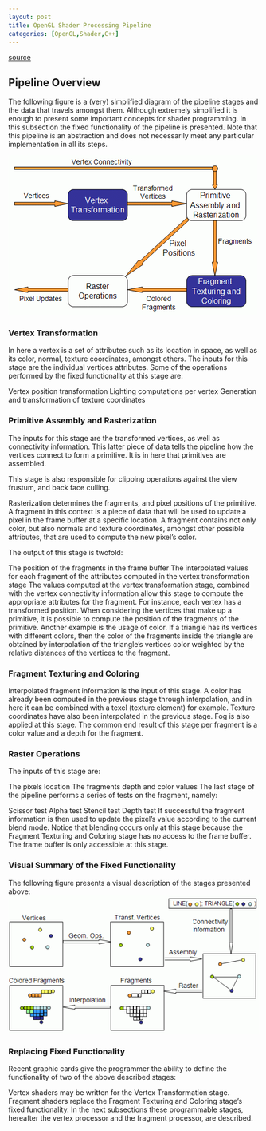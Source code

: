 ```yaml
---
layout: post
title: OpenGL Shader Processing Pipeline
categories: [OpenGL,Shader,C++]
---
```


[source](http://www.lighthouse3d.com/tutorials/glsl-12-tutorial/pipeline-overview/)
## Pipeline Overview
The following figure is a (very) simplified diagram of the pipeline stages and the data that travels amongst them. Although extremely simplified it is enough to present some important concepts for shader programming. In this subsection the fixed functionality of the pipeline is presented. Note that this pipeline is an abstraction and does not necessarily meet any particular implementation in all its steps.


![](/img/pic/shader_pipeline.png)

### Vertex Transformation

In here a vertex is a set of attributes such as its location in space, as well as its color, normal, texture coordinates, amongst others. The inputs for this stage are the individual vertices attributes. Some of the operations performed by the fixed functionality at this stage are:

Vertex position transformation
Lighting computations per vertex
Generation and transformation of texture coordinates

### Primitive Assembly and Rasterization

The inputs for this stage are the transformed vertices, as well as connectivity information. This latter piece of data tells the pipeline how the vertices connect to form a primitive. It is in here that primitives are assembled.

This stage is also responsible for clipping operations against the view frustum, and back face culling.

Rasterization determines the fragments, and pixel positions of the primitive. A fragment in this context is a piece of data that will be used to update a pixel in the frame buffer at a specific location. A fragment contains not only color, but also normals and texture coordinates, amongst other possible attributes, that are used to compute the new pixel’s color.

The output of this stage is twofold:

The position of the fragments in the frame buffer
The interpolated values for each fragment of the attributes computed in the vertex transformation stage
The values computed at the vertex transformation stage, combined with the vertex connectivity information allow this stage to compute the appropriate attributes for the fragment. For instance, each vertex has a transformed position. When considering the vertices that make up a primitive, it is possible to compute the position of the fragments of the primitive. Another example is the usage of color. If a triangle has its vertices with different colors, then the color of the fragments inside the triangle are obtained by interpolation of the triangle’s vertices color weighted by the relative distances of the vertices to the fragment.

### Fragment Texturing and Coloring

Interpolated fragment information is the input of this stage. A color has already been computed in the previous stage through interpolation, and in here it can be combined with a texel (texture element) for example. Texture coordinates have also been interpolated in the previous stage. Fog is also applied at this stage. The common end result of this stage per fragment is a color value and a depth for the fragment.

### Raster Operations

The inputs of this stage are:

The pixels location
The fragments depth and color values
The last stage of the pipeline performs a series of tests on the fragment, namely:

Scissor test
Alpha test
Stencil test
Depth test
If successful the fragment information is then used to update the pixel’s value according to the current blend mode. Notice that blending occurs only at this stage because the Fragment Texturing and Coloring stage has no access to the frame buffer. The frame buffer is only accessible at this stage.

### Visual Summary of the Fixed Functionality

The following figure presents a visual description of the stages presented above:
![](/img/pic/visualpipeline.png)

### Replacing Fixed Functionality

Recent graphic cards give the programmer the ability to define the functionality of two of the above described stages:

Vertex shaders may be written for the Vertex Transformation stage.
Fragment shaders replace the Fragment Texturing and Coloring stage’s fixed functionality.
In the next subsections these programmable stages, hereafter the vertex processor and the fragment processor, are described.

